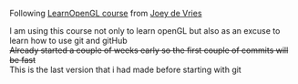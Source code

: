 Following [LearnOpenGL course](https://learnopengl.com) from [Joey de Vries](http://joeydevries.com)

I am using this course not only to learn openGL but also as an excuse to learn how to use git and gitHub  
~~Already started a couple of weeks early so the first couple of commits will be fast~~  
This is the last version that i had made before starting with git
